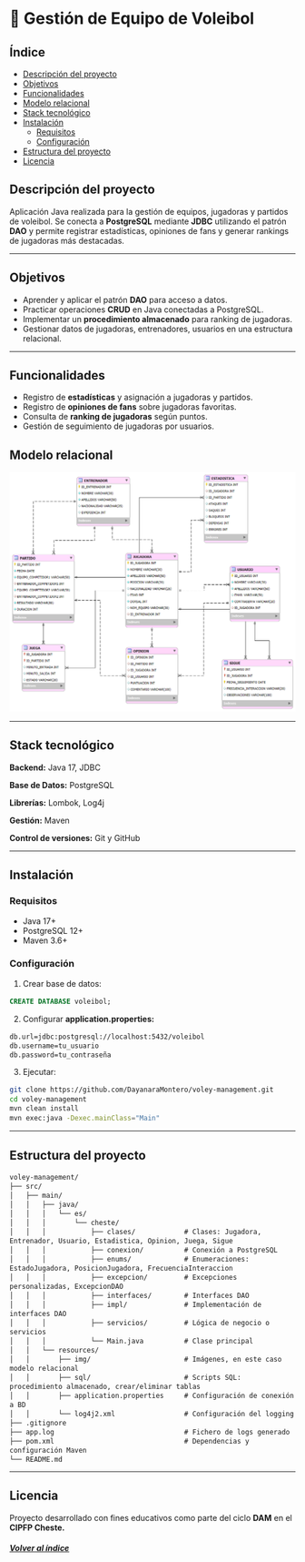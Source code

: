# 🏐 Gestión de Equipo de Voleibol

## Índice

* [Descripción del proyecto](#descripción-del-proyecto)
* [Objetivos](#objetivos)
* [Funcionalidades](#funcionalidades)
* [Modelo relacional](#modelo-relacional)
* [Stack tecnológico](#stack-tecnológico)
* [Instalación](#instalación)
  *  [Requisitos](#requisitos)
  * [Configuración](#configuración)
* [Estructura del proyecto](#-estructura-del-proyecto)
* [Licencia](#licencia)

## Descripción del proyecto
Aplicación Java realizada para la gestión de equipos, jugadoras y partidos de voleibol. Se conecta a **PostgreSQL** mediante **JDBC** utilizando el patrón **DAO** y permite registrar estadísticas, opiniones de fans y generar rankings de jugadoras más destacadas.

---

## Objetivos
- Aprender y aplicar el patrón **DAO** para acceso a datos.
- Practicar operaciones **CRUD** en Java conectadas a PostgreSQL.
- Implementar un **procedimiento almacenado** para ranking de jugadoras.
- Gestionar datos de jugadoras, entrenadores, usuarios en una estructura relacional.

---

## Funcionalidades
- Registro de **estadísticas** y asignación a jugadoras y partidos.
- Registro de **opiniones de fans** sobre jugadoras favoritas.
- Consulta de **ranking de jugadoras** según puntos.
- Gestión de seguimiento de jugadoras por usuarios.

## Modelo relacional
![Modelo relacional Voleibol](src/main/resources/img/modelo-relacional-voleibol.png "Modelo relacional Voleibol")

---

## Stack tecnológico

**Backend:** Java 17, JDBC

**Base de Datos:** PostgreSQL

**Librerías:** Lombok, Log4j

**Gestión:** Maven

**Control de versiones:** Git y GitHub

---

## Instalación

### Requisitos
- Java 17+
- PostgreSQL 12+
- Maven 3.6+

### Configuración

1. Crear base de datos:
```sql
CREATE DATABASE voleibol;
```

2. Configurar **application.properties:**
```properties
db.url=jdbc:postgresql://localhost:5432/voleibol
db.username=tu_usuario
db.password=tu_contraseña
```

3. Ejecutar:
```bash
git clone https://github.com/DayanaraMontero/voley-management.git
cd voley-management
mvn clean install
mvn exec:java -Dexec.mainClass="Main"
```

---

## Estructura del proyecto

```
voley-management/
├── src/
│   ├── main/
│   │   ├── java/
│   │   │   └── es/
│   │   │       └── cheste/
│   │   │           ├── clases/            # Clases: Jugadora, Entrenador, Usuario, Estadistica, Opinion, Juega, Sigue
│   │   │           ├── conexion/          # Conexión a PostgreSQL
│   │   │           ├── enums/             # Enumeraciones: EstadoJugadora, PosicionJugadora, FrecuenciaInteraccion
│   │   │           ├── excepcion/         # Excepciones personalizadas, ExcepcionDAO
│   │   │           ├── interfaces/        # Interfaces DAO
│   │   │           ├── impl/              # Implementación de interfaces DAO
│   │   │           ├── servicios/         # Lógica de negocio o servicios
│   │   │           └── Main.java          # Clase principal
│   │   └── resources/
│   │       ├── img/                       # Imágenes, en este caso modelo relacional
│   │       ├── sql/                       # Scripts SQL: procedimiento almacenado, crear/eliminar tablas
│   │       ├── application.properties     # Configuración de conexión a BD
│   │       └── log4j2.xml                 # Configuración del logging
├── .gitignore
├── app.log                                # Fichero de logs generado
├── pom.xml                                # Dependencias y configuración Maven
└── README.md
```

---

## Licencia
Proyecto desarrollado con fines educativos como parte del ciclo **DAM** en el **CIPFP Cheste.**

####  <u>*[Volver al índice](#índice)*</u>


